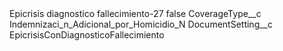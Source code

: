 <?xml version="1.0" encoding="UTF-8"?>
<CustomMetadata xmlns="http://soap.sforce.com/2006/04/metadata" xmlns:xsi="http://www.w3.org/2001/XMLSchema-instance" xmlns:xsd="http://www.w3.org/2001/XMLSchema">
    <label>Epicrisis diagnostico fallecimiento-27</label>
    <protected>false</protected>
    <values>
        <field>CoverageType__c</field>
        <value xsi:type="xsd:string">Indemnizaci_n_Adicional_por_Homicidio_N</value>
    </values>
    <values>
        <field>DocumentSetting__c</field>
        <value xsi:type="xsd:string">EpicrisisConDiagnosticoFallecimiento</value>
    </values>
</CustomMetadata>
